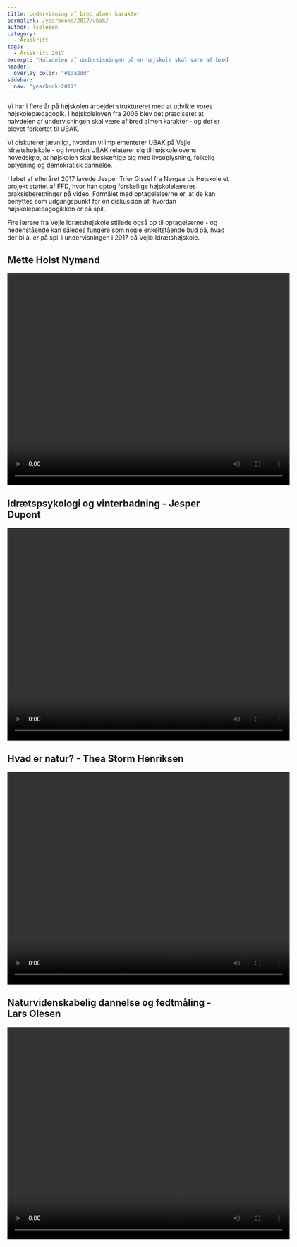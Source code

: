 ```yaml
---
title: Undervisning af bred almen karakter
permalink: /yearbooks/2017/ubak/
author: lsolesen
category:
  - Årsskrift
tags:
  - Årsskrift 2017
excerpt: "Halvdelen af undervisningen på en højskole skal være af bred almen karakter. Se fire højskolelæreres bud på en praksisfortælling fra deres undervisning, hvor der er noget på spil; Jesper Dupont, Thea Storm Henriksen, Mette Holst Nymand og Lars Olesen."
header:
  overlay_color: "#1aa2dd"
sidebar:
  nav: "yearbook-2017"
---
```


Vi har i flere år på højskolen arbejdet struktureret med at udvikle vores højskolepædagogik. I højskoleloven fra 2006 blev det præciseret at halvdelen af undervisningen skal være af bred almen karakter - og det er blevet forkortet til UBAK.

Vi diskuterer jævnligt, hvordan vi implementerer UBAK på Vejle Idrætshøjskole - og hvordan UBAK relaterer sig til højskolelovens hovedsigte, at højskolen skal beskæftige sig med livsoplysning, folkelig oplysning og demokratisk dannelse.
 
I løbet af efteråret 2017 lavede Jesper Trier Gissel fra Nørgaards Højskole et projekt støttet af FFD, hvor han optog forskellige højskolelæreres praksisberetninger på video. Formålet med optagelelserne er, at de kan benyttes som udgangspunkt for en diskussion af, hvordan højskolepædagogikken er på spil.

Fire lærere fra Vejle Idrætshøjskole stillede også op til optagelserne - og nedenstående kan således fungere som nogle enkeltstående bud på, hvad der bl.a. er på spil i undervisningen i 2017 på Vejle Idrætshøjskole.

## Mette Holst Nymand

<video width="640" height="480" controls>
  <source src="/assets/images/yearbooks/2017/mette-holst-nymand.mp4" type="video/mp4">
  Din browser understøtter ikke video tagget.
</video>

## Idrætspsykologi og vinterbadning - Jesper Dupont

<video width="640" height="480" controls>
  <source src="/assets/images/yearbooks/2017/jesper-dupont.mp4" type="video/mp4">
  Din browser understøtter ikke video tagget.
</video>

## Hvad er natur? - Thea Storm Henriksen

<video width="640" height="480" controls>
  <source src="/assets/images/yearbooks/2017/thea-storm-henriksen.mp4" type="video/mp4">
  Din browser understøtter ikke video tagget.
</video>

## Naturvidenskabelig dannelse og fedtmåling - Lars Olesen

<video width="640" height="480" controls>
  <source src="/assets/images/yearbooks/2017/lars-olesen.mp4" type="video/mp4">
  Din browser understøtter ikke video tagget.
</video>
